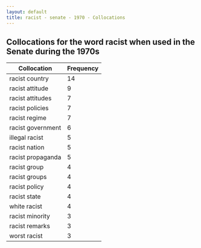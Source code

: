 ```yaml
---
layout: default
title: racist - senate - 1970 - Collocations
---
```

## Collocations for the word **racist** when used in the Senate during the 1970s

| Collocation | Frequency |
|--------------|----------------|
|racist country|14|
|racist attitude|9|
|racist attitudes|7|
|racist policies|7|
|racist regime|7|
|racist government|6|
|illegal racist|5|
|racist nation|5|
|racist propaganda|5|
|racist group|4|
|racist groups|4|
|racist policy|4|
|racist state|4|
|white racist|4|
|racist minority|3|
|racist remarks|3|
|worst racist|3|
